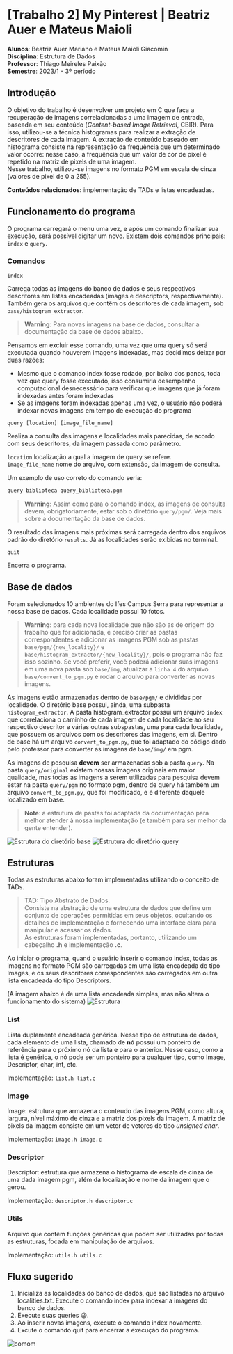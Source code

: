 # [Trabalho 2] My Pinterest | Beatriz Auer e Mateus Maioli

**Alunos**: Beatriz Auer Mariano e Mateus Maioli Giacomin<br>
**Disciplina**: Estrutura de Dados<br>
**Professor**: Thiago Meireles Paixão<br>
**Semestre**: 2023/1 - 3º período

## Introdução

O objetivo do trabalho é desenvolver um projeto em C que faça a recuperação de imagens correlacionadas a uma imagem de entrada, baseada em seu conteúdo (*Content-based Image Retrieval*, CBIR). Para isso, utilizou-se a técnica histogramas para realizar a extração de descritores de cada imagem. A extração de conteúdo baseado em histograma consiste na representação da frequência que um determinado valor ocorre: nesse caso, a frequência que um valor de cor de pixel é repetido na matriz de pixels de uma imagem.<br>
Nesse trabalho, utilizou-se imagens no formato PGM em escala de cinza (valores de pixel de 0 a 255).

**Conteúdos relacionados:** implementação de TADs e listas encadeadas.

## Funcionamento do programa

O programa carregará o menu uma vez, e após um comando finalizar sua execução, será possível digitar um novo. Existem dois comandos principais: `index` e `query`. 

### Comandos

`index`

Carrega todas as imagens do banco de dados e seus respectivos descritores em listas encadeadas (images e descriptors, respectivamente). Também gera os arquivos que contêm os descritores de cada imagem, sob `base/histogram_extractor`.

> **Warning**: Para novas imagens na base de dados, consultar a documentação da base de dados abaixo.

Pensamos em excluir esse comando, uma vez que uma query só será executada quando houverem imagens indexadas, mas decidimos deixar por duas razões:

- Mesmo que o comando index fosse rodado, por baixo dos panos, toda vez que query fosse executado, isso consumiria desempenho computacional desnecessário para verificar que imagens que já foram indexadas antes foram indexadas
- Se as imagens foram indexadas apenas uma vez, o usuário não poderá indexar novas imagens em tempo de execução do programa

`query [location] [image_file_name]`

Realiza a consulta das imagens e localidades mais parecidas, de acordo com seus descritores, da imagem passada como parâmetro.

`location` localização a qual a imagem de query se refere.<br>
`image_file_name` nome do arquivo, com extensão, da imagem de consulta.<br>

Um exemplo de uso correto do comando seria:

```diff
query biblioteca query_biblioteca.pgm
```

> **Warning**: Assim como para o comando index, as imagens de consulta devem, obrigatoriamente, estar sob o diretório `query/pgm/`. Veja mais sobre a documentação da base de dados.

O resultado das imagens mais próximas será carregada dentro dos arquivos padrão do diretório `results`. Já as localidades serão exibidas no terminal.

`quit`

Encerra o programa.

## Base de dados

Foram selecionados 10 ambientes do Ifes Campus Serra para representar a nossa base de dados. Cada localidade possui 10 fotos.

> **Warning**: para cada nova localidade que não são as de origem do trabalho que for adicionada, é preciso criar as pastas correspondentes e adicionar as imagens PGM sob as pastas `base/pgm/{new_locality}/` e `base/histogram_extractor/{new_locality}/`, pois o programa não faz isso sozinho. Se você preferir, você poderá adicionar suas imagens em uma nova pasta sob `base/img`, atualizar a `linha 4` do arquivo `base/convert_to_pgm.py` e rodar o arquivo para converter as novas imagens.

As imagens estão armazenadas dentro de `base/pgm/` e divididas por localidade. O diretório base possui, ainda, uma subpasta `histogram_extractor`. A pasta histogram_extractor possui um arquivo `index` que correlaciona o caminho de cada imagem de cada localidade ao seu respectivo descritor e várias outras subspastas, uma para cada localidade, que possuem os arquivos com os descritores das imagens, em si. Dentro de base há um arquivo `convert_to_pgm.py`, que foi adaptado do código dado pelo professor para converter as imagens de `base/img/` em pgm.

As imagens de pesquisa **devem** ser armazenadas sob a pasta `query`. Na pasta `query/original` existem nossas imagens originais em maior qualidade, mas todas as imagens a serem utilizadas para pesquisa devem estar na pasta `query/pgm` no formato pgm, dentro de query há também um arquivo `convert_to_pgm.py`, que foi modificado, e é diferente daquele localizado em base.

> **Note**: a estrutura de pastas foi adaptada da documentação para melhor atender à nossa implementação (e também para ser melhor da gente entender).

![Estrutura do diretório base](doc/base.png)
![Estrutura do diretório query](doc/query.png)

## Estruturas

Todas as estruturas abaixo foram implementadas utilizando o conceito de TADs.

> TAD: Tipo Abstrato de Dados.<br>
Consiste na abstração de uma estrutura de dados que define um conjunto de operações permitidas em seus objetos, ocultando os detalhes de implementação e fornecendo uma interface clara para manipular e acessar os dados.<br>
As estruturas foram implementadas, portanto, utilizando um cabeçalho **.h** e implementação **.c**.

Ao iniciar o programa, quand o usuário inserir o comando index, todas as imagens no formato PGM são carregadas em uma lista encadeada do tipo Images, e os seus descritores correspondentes são carregados em outra lista encadeada do tipo Descriptors.

(A imagem abaixo é de uma lista encadeada simples, mas não altera o funcionamento do sistema)
![Estrutura](doc/structure.png)

### List

Lista duplamente encadeada genérica. Nesse tipo de estrutura de dados, cada elemento de uma lista, chamado de **nó** possui um ponteiro de referência para o próximo nó da lista e para o anterior. Nesse caso, como a lista é genérica, o nó pode ser um ponteiro para qualquer tipo, como Image, Descriptor, char, int, etc.

Implementação: `list.h list.c`

### Image

Image: estrutura que armazena o conteudo das imagens PGM, como altura, largura, nível máximo de cinza e a matriz dos pixels da imagem. A matriz de pixels da imagem consiste em um vetor de vetores do tipo *unsigned char*.

Implementação: `image.h image.c`

### Descriptor

Descriptor: estrutura que armazena o histograma de escala de cinza de uma dada imagem pgm, além da localização e nome da imagem que o gerou.

Implementação: `descriptor.h descriptor.c`

### Utils

Arquivo que contêm funções genéricas que podem ser utilizadas por todas as estruturas, focada em manipulação de arquivos.

Implementação: `utils.h utils.c`

## Fluxo sugerido
1. Inicializa as localidades do banco de dados, que são listadas no arquivo localities.txt. Execute o comando index para indexar a imagens do banco de dados.
2. Execute suas queries 😀.
3. Ao inserir novas imagens, execute o comando index novamente.
4. Excute o comando quit para encerrar a execução do programa.

![comom](doc/everybody.png)
